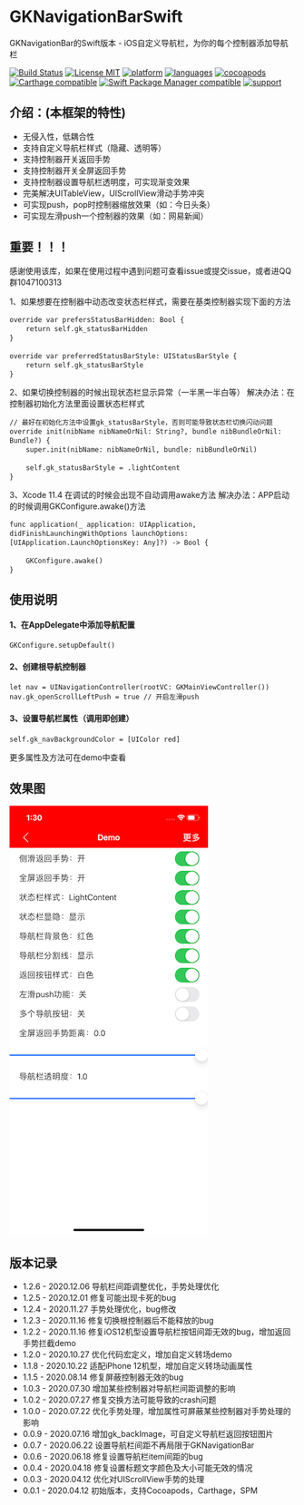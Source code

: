 # GKNavigationBarSwift

GKNavigationBar的Swift版本 - iOS自定义导航栏，为你的每个控制器添加导航栏

[![Build Status](http://img.shields.io/travis/QuintGao/GKNavigationBarSwift/master.svg?style=flat)](https://travis-ci.org/QuintGao/GKNavigationBarSwift)
[![License MIT](https://img.shields.io/badge/license-MIT-green.svg?style=flat)](https://raw.githubusercontent.com/QuintGao/GKNavigationBarSwift/master/LICENSE)
[![platform](http://img.shields.io/cocoapods/p/GKNavigationBarSwift.svg?style=flat)](http://cocoadocs.org/docsets/GKNavigationBarSwift)
[![languages](https://img.shields.io/badge/language-swift-blue.svg)](#)
[![cocoapods](http://img.shields.io/cocoapods/v/GKNavigationBarSwift.svg?style=flat)](https://cocoapods.org/pods/GKNavigationBarSwift)
[![Carthage compatible](https://img.shields.io/badge/Carthage-compatible-4BC51D.svg?style=flat)](https://github.com/Carthage/Carthage)
[![Swift Package Manager compatible](https://img.shields.io/badge/Swift%20Package%20Manager-compatible-brightgreen.svg)](https://github.com/apple/swift-package-manager)
[![support](https://img.shields.io/badge/support-ios%208%2B-orange.svg)](#) 

## 介绍：(本框架的特性)

* 无侵入性，低耦合性
* 支持自定义导航栏样式（隐藏、透明等）
* 支持控制器开关返回手势
* 支持控制器开关全屏返回手势
* 支持控制器设置导航栏透明度，可实现渐变效果
* 完美解决UITableView，UIScrollView滑动手势冲突
* 可实现push，pop时控制器缩放效果（如：今日头条）
* 可实现左滑push一个控制器的效果（如：网易新闻）

## 重要！！！
感谢使用该库，如果在使用过程中遇到问题可查看issue或提交issue，或者进QQ群1047100313

1、如果想要在控制器中动态改变状态栏样式，需要在基类控制器实现下面的方法
```
override var prefersStatusBarHidden: Bool {
    return self.gk_statusBarHidden
}

override var preferredStatusBarStyle: UIStatusBarStyle {
    return self.gk_statusBarStyle
}
```

2、如果切换控制器的时候出现状态栏显示异常（一半黑一半白等）
解决办法：在控制器初始化方法里面设置状态栏样式
```
// 最好在初始化方法中设置gk_statusBarStyle，否则可能导致状态栏切换闪动问题
override init(nibName nibNameOrNil: String?, bundle nibBundleOrNil: Bundle?) {
    super.init(nibName: nibNameOrNil, bundle: nibBundleOrNil)
    
    self.gk_statusBarStyle = .lightContent
}
```
3、Xcode 11.4 在调试的时候会出现不自动调用awake方法
解决办法：APP启动的时候调用GKConfigure.awake()方法
```
func application(_ application: UIApplication, didFinishLaunchingWithOptions launchOptions: [UIApplication.LaunchOptionsKey: Any]?) -> Bool {
    
    GKConfigure.awake()
}
```

## 使用说明

#### 1、在AppDelegate中添加导航配置

```
GKConfigure.setupDefault()
```

#### 2、创建根导航控制器

```
let nav = UINavigationController(rootVC: GKMainViewController())
nav.gk_openScrollLeftPush = true // 开启左滑push
```

#### 3、设置导航栏属性（调用即创建）

```
self.gk_navBackgroundColor = [UIColor red]
```
更多属性及方法可在demo中查看

## 效果图

![demo](https://github.com/QuintGao/GKExampleImages/blob/master/GKNavigationBar/demo.png)

## 版本记录

* 1.2.6 - 2020.12.06 导航栏间距调整优化，手势处理优化
* 1.2.5 - 2020.12.01 修复可能出现卡死的bug
* 1.2.4 - 2020.11.27 手势处理优化，bug修改
* 1.2.3 - 2020.11.16 修复切换根控制器后不能释放的bug
* 1.2.2 - 2020.11.16 修复iOS12机型设置导航栏按钮间距无效的bug，增加返回手势拦截demo
* 1.2.0 - 2020.10.27 优化代码宏定义，增加自定义转场demo
* 1.1.8 - 2020.10.22 适配iPhone 12机型，增加自定义转场动画属性
* 1.1.5 - 2020.08.14 修复屏蔽控制器无效的bug
* 1.0.3 - 2020.07.30 增加某些控制器对导航栏间距调整的影响
* 1.0.2 - 2020.07.27 修复交换方法可能导致的crash问题
* 1.0.0 - 2020.07.22 优化手势处理，增加属性可屏蔽某些控制器对手势处理的影响
* 0.0.9 - 2020.07.16 增加gk_backImage，可自定义导航栏返回按钮图片
* 0.0.7 - 2020.06.22 设置导航栏间距不再局限于GKNavigationBar
* 0.0.6 - 2020.06.18  修复设置导航栏item间距的bug
* 0.0.4 - 2020.04.18  修复设置标题文字颜色及大小可能无效的情况
* 0.0.3 - 2020.04.12  优化对UIScrollView手势的处理
* 0.0.1 - 2020.04.12  初始版本，支持Cocoapods，Carthage，SPM
